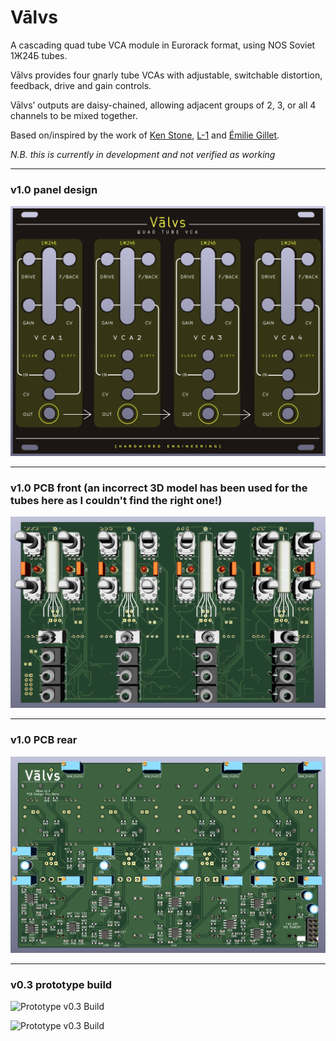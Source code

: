 # Vālvs
A cascading quad tube VCA module in Eurorack format, using NOS Soviet 1Ж24Б tubes.

Vālvs provides four gnarly tube VCAs with adjustable, switchable distortion, feedback, drive and gain controls.

Vālvs’ outputs are daisy-chained, allowing adjacent groups of 2, 3, or all 4 channels to be mixed together.

Based on/inspired by the work of [Ken Stone](https://www.elby-designs.com/webtek/cgs/cgs65/cgs65_vca.html), [L-1](http://l-1.su/TubeVCA.html) and [Émilie Gillet](https://mutable-instruments.net/modules/veils/).

_N.B. this is currently in development and not verified as working_

---

### v1.0 panel design

![Prototype Panel](/Images/ValvsPanel.png)

---

### v1.0 PCB front (an incorrect 3D model has been used for the tubes here as I couldn't find the right one!)

![Prototype PCB Front](/Images/ValvsPcbFront.png)

---

### v1.0 PCB rear

![Prototype PCB Rear](/Images/ValvsPcbRear.png)

---

### v0.3 prototype build

![Prototype v0.3 Build](/Images/Valvs03.png)

![Prototype v0.3 Build](/Images/Valvs03on.png)

